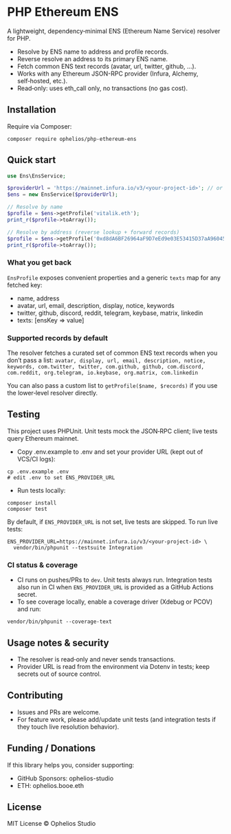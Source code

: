 # PHP Ethereum ENS

A lightweight, dependency‑minimal ENS (Ethereum Name Service) resolver for PHP.

- Resolve by ENS name to address and profile records.
- Reverse resolve an address to its primary ENS name.
- Fetch common ENS text records (avatar, url, twitter, github, …).
- Works with any Ethereum JSON-RPC provider (Infura, Alchemy, self‑hosted, etc.).
- Read‑only: uses eth_call only, no transactions (no gas cost).

## Installation

Require via Composer:

```
composer require ophelios/php-ethereum-ens
```

## Quick start

```php
use Ens\EnsService;

$providerUrl = 'https://mainnet.infura.io/v3/<your-project-id>'; // or any mainnet JSON‑RPC URL
$ens = new EnsService($providerUrl);

// Resolve by name
$profile = $ens->getProfile('vitalik.eth');
print_r($profile->toArray());

// Resolve by address (reverse lookup + forward records)
$profile = $ens->getProfile('0xd8dA6BF26964aF9D7eEd9e03E53415D37aA96045');
print_r($profile->toArray());
```

### What you get back
`EnsProfile` exposes convenient properties and a generic `texts` map for any fetched key:
- name, address
- avatar, url, email, description, display, notice, keywords
- twitter, github, discord, reddit, telegram, keybase, matrix, linkedin
- texts: [ensKey => value]

### Supported records by default
The resolver fetches a curated set of common ENS text records when you don’t pass a list:
`avatar, display, url, email, description, notice, keywords, com.twitter, twitter, com.github, github, com.discord, com.reddit, org.telegram, io.keybase, org.matrix, com.linkedin`

You can also pass a custom list to `getProfile($name, $records)` if you use the lower‑level resolver directly.

## Testing

This project uses PHPUnit. Unit tests mock the JSON‑RPC client; live tests query Ethereum mainnet.

- Copy .env.example to .env and set your provider URL (kept out of VCS/CI logs):

```
cp .env.example .env
# edit .env to set ENS_PROVIDER_URL
```

- Run tests locally:

```
composer install
composer test
```

By default, if `ENS_PROVIDER_URL` is not set, live tests are skipped. To run live tests:

```
ENS_PROVIDER_URL=https://mainnet.infura.io/v3/<your-project-id> \
  vendor/bin/phpunit --testsuite Integration
```

### CI status & coverage
- CI runs on pushes/PRs to `dev`. Unit tests always run. Integration tests also run in CI when `ENS_PROVIDER_URL` is provided as a GitHub Actions secret.
- To see coverage locally, enable a coverage driver (Xdebug or PCOV) and run:

```
vendor/bin/phpunit --coverage-text
```

## Usage notes & security
- The resolver is read‑only and never sends transactions.
- Provider URL is read from the environment via Dotenv in tests; keep secrets out of source control.

## Contributing
- Issues and PRs are welcome.
- For feature work, please add/update unit tests (and integration tests if they touch live resolution behavior).

## Funding / Donations
If this library helps you, consider supporting:
- GitHub Sponsors: ophelios-studio
- ETH: ophelios.booe.eth

## License
MIT License © Ophelios Studio
